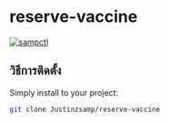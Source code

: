 ﻿# reserve-vaccine

[![sampctl](https://img.shields.io/badge/sampctl-WORPTH-2f2f2f.svg?style=for-the-badge)](https://github.com/Justinzsamp/reserve-vaccine)

<!--
Short description of your library, why it's useful, some examples, pictures or
videos. Link to your forum release thread too.

Remember: You can use "forumfmt" to convert this readme to forum BBCode!

What the sections below should be used for:

`## Installation`: Leave this section un-edited unless you have some specific
additional installation procedure.

`## Testing`: Whether your library is tested with a simple `main()` and `print`,
unit-tested, or demonstrated via prompting the player to connect, you should
include some basic information for users to try out your code in some way.

And finally, maintaining your version number`:

* Follow [Semantic Versioning](https://semver.org/)
* When you release a new version, update `VERSION` and `git tag` it
* Versioning is important for sampctl to use the version control features

Happy Pawning!
-->

## วิธีการติดตั้ง

Simply install to your project:

```bash
git clone Justinzsamp/reserve-vaccine
```
